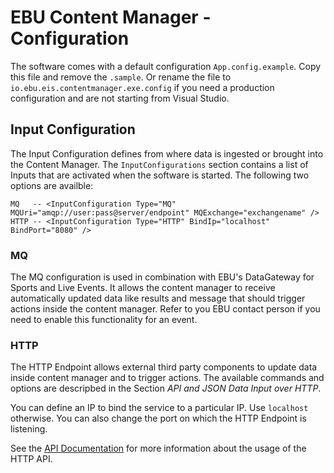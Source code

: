 # EBU Content Manager - Configuration

The software comes with a default configuration `App.config.example`. Copy this
file and remove the `.sample`. Or rename the file to `io.ebu.eis.contentmanager.exe.config` if you need
a production configuration and are not starting from Visual Studio.


## Input Configuration

The Input Configuration defines from where data is ingested or brought into the Content Manager.
The `InputConfigurations` section contains a list of Inputs that are activated when the software is
started. The following two options are availble:

```
MQ   -- <InputConfiguration Type="MQ" MQUri="amqp://user:pass@server/endpoint" MQExchange="exchangename" />  
HTTP -- <InputConfiguration Type="HTTP" BindIp="localhost" BindPort="8080" />
```

### MQ
The MQ configuration is used in combination with EBU's DataGateway for Sports and Live Events. It allows the content manager
to receive automatically updated data like results and message that should trigger actions inside the content manager.
Refer to you EBU contact person if you need to enable this functionality for an event.

### HTTP
The HTTP Endpoint allows external third party components to update data inside content manager and to trigger actions. The 
available commands and options are descripbed in the Section _API and JSON Data Input over HTTP_.

You can define an IP to bind the service to a particular IP. Use `localhost` otherwise. You can also change the port on which
the HTTP Endpoint is listening.

See the [API Documentation](API.md) for more information about the usage of the HTTP API.
